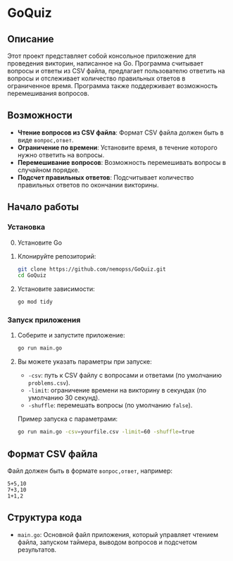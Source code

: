 # GoQuiz

## Описание

Этот проект представляет собой консольное приложение для проведения викторин, написанное на Go. Программа считывает вопросы и ответы из CSV файла, предлагает пользователю ответить на вопросы и отслеживает количество правильных ответов в ограниченное время. Программа также поддерживает возможность перемешивания вопросов.

## Возможности

- **Чтение вопросов из CSV файла**: Формат CSV файла должен быть в виде `вопрос,ответ`.
- **Ограничение по времени**: Установите время, в течение которого нужно ответить на вопросы.
- **Перемешивание вопросов**: Возможность перемешивать вопросы в случайном порядке.
- **Подсчет правильных ответов**: Подсчитывает количество правильных ответов по окончании викторины.

## Начало работы

### Установка

0. Установите Go

1. Клонируйте репозиторий:
    ```sh
    git clone https://github.com/nemopss/GoQuiz.git
    cd GoQuiz
    ```

2. Установите зависимости:
    ```sh
    go mod tidy
    ```

### Запуск приложения

1. Соберите и запустите приложение:
    ```sh
    go run main.go
    ```

2. Вы можете указать параметры при запуске:
    - `-csv`: путь к CSV файлу с вопросами и ответами (по умолчанию `problems.csv`).
    - `-limit`: ограничение времени на викторину в секундах (по умолчанию 30 секунд).
    - `-shuffle`: перемешать вопросы (по умолчанию `false`).

    Пример запуска с параметрами:
    ```sh
    go run main.go -csv=yourfile.csv -limit=60 -shuffle=true
    ```

## Формат CSV файла

Файл должен быть в формате `вопрос,ответ`, например:

```
5+5,10
7+3,10
1+1,2
```

## Структура кода

- `main.go`: Основной файл приложения, который управляет чтением файла, запуском таймера, выводом вопросов и подсчетом результатов.
